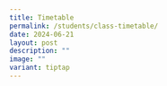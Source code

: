 ```yaml
---
title: Timetable
permalink: /students/class-timetable/
date: 2024-06-21
layout: post
description: ""
image: ""
variant: tiptap
---
```

<p></p>